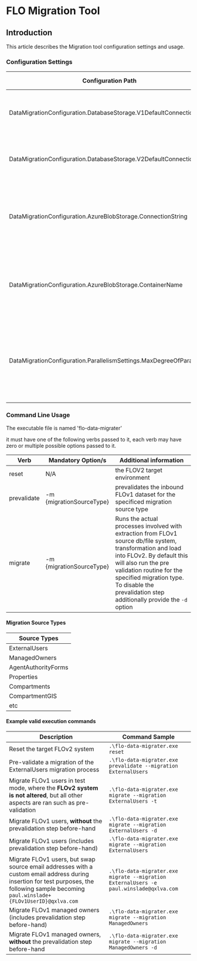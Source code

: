 # FLO Migration Tool 

## Introduction

This article describes the Migration tool configuration settings and usage.

### Configuration Settings

| Configuration Path | Must Be Specified | Default Value | Description |
| -------- | -------- | -------- | -------|
| DataMigrationConfiguration.DatabaseStorage.V1DefaultConnection | Y | N/A | The connection string to the FLOv1 source database |
| DataMigrationConfiguration.DatabaseStorage.V2DefaultConnection | Y | N/A | The connection string to the FLOv2 target database |
| DataMigrationConfiguration.AzureBlobStorage.ConnectionString | Y | N/A | The connection string to the Azure Blob Store used to hold files being migrated to FLOv2 |
| DataMigrationConfiguration.AzureBlobStorage.ContainerName | Y | N/A | The container to be used to store FLOv1 files which are being migrated to FLOv2|
| DataMigrationConfiguration.ParallelismSettings.MaxDegreeOfParallelism | N | 12 | The maximum number of cores to be used when performing parallel options (such as calls to db inserts)|

### Command Line Usage
The  executable file is named 'flo-data-migrater'

it must have one of the following verbs passed to it, each verb may have zero or multiple possible options passed to it.

| Verb | Mandatory Option/s | Additional information |
| ---- | ------ | ---------------------------- |
| reset | N/A | the FLOV2 target environment|Such as truncation of FLOv2 Database tables |
| prevalidate | -m {migrationSourceType} | prevalidates the inbound FLOv1 dataset for the specificed migration source type |
| migrate | -m {migrationSourceType} | Runs the actual processes involved with extraction from FLOv1 source db/file system, transformation and load into FLOv2. By default this will also run the pre validation routine for the specified migration type. To disable the prevalidation step additionally provide the `-d` option |

#### Migration Source Types ###
| Source Types |
|--------------|
|ExternalUsers|
|ManagedOwners|
|AgentAuthorityForms|
|Properties|
|Compartments|
|CompartmentGIS|
|etc|

#### Example valid execution commands

|Description|Command Sample|
|-----------|--------------|
| Reset the target FLOv2 system | ```.\flo-data-migrater.exe reset``` |
| Pre-validate a migration of the ExternalUsers migration process | ```.\flo-data-migrater.exe prevalidate --migration ExternalUsers``` |
| Migrate FLOv1 users in test mode, where the **FLOv2 system is not altered**, but all other aspects are ran such as pre-validation | ```.\flo-data-migrater.exe migrate --migration ExternalUsers -t``` |
| Migrate FLOv1 users, **without** the prevalidation step before-hand | ```.\flo-data-migrater.exe migrate --migration ExternalUsers -d``` |
| Migrate FLOv1 users (includes prevalidation step before-hand) | ```.\flo-data-migrater.exe migrate --migration ExternalUsers``` |
| Migrate FLOv1 users, but swap source email addresses with a custom email address during insertion for test purposes, the following sample becoming `paul.winslade+{FLOv1UserID}@qxlva.com`  | ```.\flo-data-migrater.exe migrate --migration ExternalUsers -e paul.winslade@qxlva.com``` |
| Migrate FLOv1 managed owners (includes prevalidation step before-hand) | ```.\flo-data-migrater.exe migrate --migration ManagedOwners``` |
| Migrate FLOv1 managed owners, **without** the prevalidation step before-hand | ```.\flo-data-migrater.exe migrate --migration ManagedOwners -d``` |
